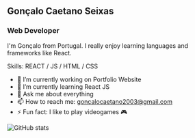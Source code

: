 ## Gonçalo Caetano Seixas
### Web Developer
I'm Gonçalo from Portugal. I really enjoy learning languages and frameworks like React. 

Skills: REACT / JS / HTML / CSS

- 🔭 I’m currently working on Portfolio Website 
- 🌱 I’m currently learning React JS 
- 💬 Ask me about everything 
- 📫 How to reach me: goncalocaetano2003@gmail.com 
- ⚡ Fun fact: I like to play videogames 🎮 

![GitHub stats](https://github-readme-stats.vercel.app/api?username=pimps23&show_icons=true)  



